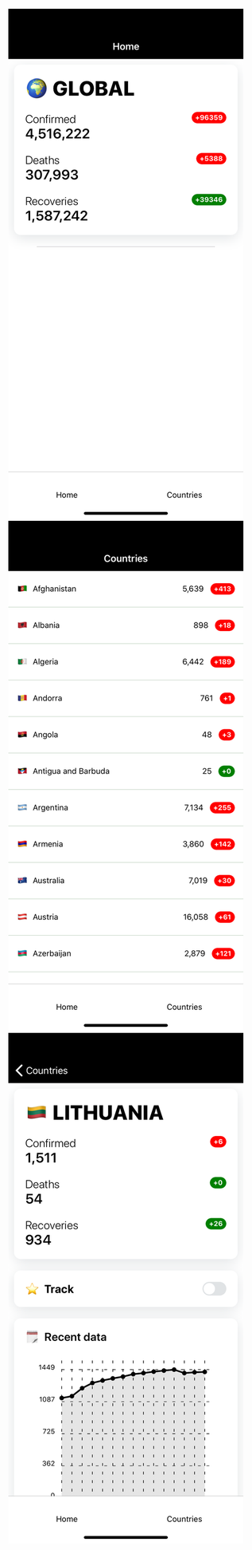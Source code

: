 ![Home Screen](./screenshots/home_screen.png)
![Country List Screen](./screenshots/countries_screen.png)
![Country Details Screen](./screenshots/country_screen.png)